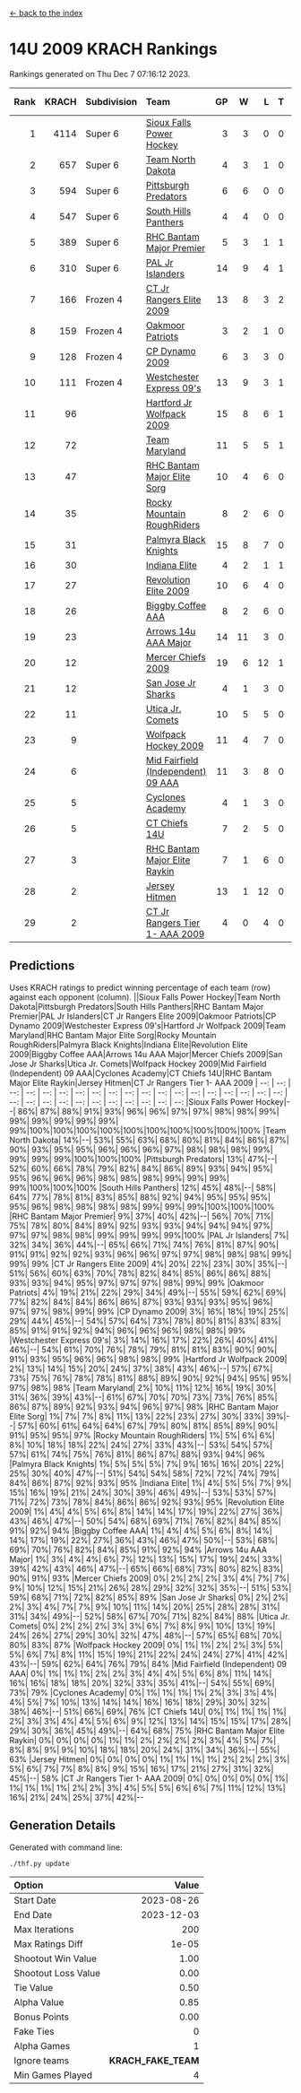[<- back to the index](readme.md)
# 14U 2009 KRACH Rankings
Rankings generated on Thu Dec  7 07:16:12 2023.

Rank|KRACH|Subdivision|Team|GP|W|L|T|OTW|OTL|SoS|Exp Wins|Win Diff
---:|---:|:---|:---|---:|---:|---:|---:|---:|---:|---:|---:|---:
1|4114|Super 6|[Sioux Falls Power Hockey](https://gamesheetstats.com/seasons/3664/teams/140999/schedule)|3|3|0|0|0|0|180|3.8|-0.0
2|657|Super 6|[Team North Dakota](https://gamesheetstats.com/seasons/3664/teams/141001/schedule)|4|3|1|0|0|0|868|3.8|-0.0
3|594|Super 6|[Pittsburgh Predators](https://gamesheetstats.com/seasons/3664/teams/140995/schedule)|6|6|0|0|0|0|13|6.8|-0.0
4|547|Super 6|[South Hills Panthers](https://gamesheetstats.com/seasons/3664/teams/160166/schedule)|4|4|0|0|0|0|17|4.9|0.0
5|389|Super 6|[RHC Bantam Major Premier](https://gamesheetstats.com/seasons/3664/teams/140984/schedule)|5|3|1|1|0|0|171|4.4|0.0
6|310|Super 6|[PAL Jr Islanders](https://gamesheetstats.com/seasons/3664/teams/140990/schedule)|14|9|4|1|0|0|247|10.4|0.0
7|166|Frozen 4|[CT Jr Rangers Elite 2009](https://gamesheetstats.com/seasons/3664/teams/140980/schedule)|13|8|3|2|1|0|113|9.9|0.0
8|159|Frozen 4|[Oakmoor Patriots](https://gamesheetstats.com/seasons/3664/teams/141002/schedule)|3|2|1|0|1|0|180|2.8|-0.0
9|128|Frozen 4|[CP Dynamo 2009](https://gamesheetstats.com/seasons/3664/teams/140991/schedule)|6|3|3|0|0|0|144|3.9|0.0
10|111|Frozen 4|[Westchester Express 09's](https://gamesheetstats.com/seasons/3664/teams/140992/schedule)|13|9|3|1|1|1|62|10.4|0.0
11|96||[Hartford Jr Wolfpack 2009](https://gamesheetstats.com/seasons/3664/teams/140979/schedule)|15|8|6|1|1|0|106|9.4|0.0
12|72||[Team Maryland](https://gamesheetstats.com/seasons/3664/teams/140998/schedule)|11|5|5|1|0|0|120|6.4|0.0
13|47||[RHC Bantam Major Elite Sorg](https://gamesheetstats.com/seasons/3664/teams/140985/schedule)|10|4|6|0|0|0|120|4.9|0.0
14|35||[Rocky Mountain RoughRiders](https://gamesheetstats.com/seasons/3664/teams/144346/schedule)|8|2|6|0|0|0|615|2.8|-0.0
15|31||[Palmyra Black Knights](https://gamesheetstats.com/seasons/3664/teams/140997/schedule)|15|8|7|0|0|0|126|8.9|0.0
16|30||[Indiana Elite](https://gamesheetstats.com/seasons/3664/teams/144344/schedule)|4|2|1|1|0|0|17|3.4|0.0
17|27||[Revolution Elite 2009](https://gamesheetstats.com/seasons/3664/teams/140996/schedule)|10|6|4|0|0|0|35|6.9|0.0
18|26||[Biggby Coffee AAA](https://gamesheetstats.com/seasons/3664/teams/144343/schedule)|8|2|6|0|0|1|636|2.8|-0.0
19|23||[Arrows 14u AAA Major](https://gamesheetstats.com/seasons/3664/teams/140993/schedule)|14|11|3|0|0|0|12|11.9|0.0
20|12||[Mercer Chiefs 2009](https://gamesheetstats.com/seasons/3664/teams/140987/schedule)|19|6|12|1|1|2|75|7.4|0.0
21|12||[San Jose Jr Sharks](https://gamesheetstats.com/seasons/3664/teams/141003/schedule)|4|1|3|0|0|0|125|1.9|0.0
22|11||[Utica Jr. Comets](https://gamesheetstats.com/seasons/3664/teams/140994/schedule)|10|5|5|0|0|0|115|5.9|0.0
23|9||[Wolfpack Hockey 2009](https://gamesheetstats.com/seasons/3664/teams/140986/schedule)|11|4|7|0|0|1|39|4.9|0.0
24|6||[Mid Fairfield (Independent) 09 AAA](https://gamesheetstats.com/seasons/3664/teams/140981/schedule)|11|3|8|0|0|0|30|3.9|0.0
25|5||[Cyclones Academy](https://gamesheetstats.com/seasons/3664/teams/140978/schedule)|4|1|3|0|0|0|17|1.9|0.0
26|5||[CT Chiefs 14U](https://gamesheetstats.com/seasons/3664/teams/140982/schedule)|7|2|5|0|0|0|19|2.9|0.0
27|3||[RHC Bantam Major Elite Raykin](https://gamesheetstats.com/seasons/3664/teams/140989/schedule)|7|1|6|0|0|0|13|1.9|0.0
28|2||[Jersey Hitmen](https://gamesheetstats.com/seasons/3664/teams/140988/schedule)|13|1|12|0|0|0|105|1.9|0.0
29|2||[CT Jr Rangers Tier 1- AAA 2009](https://gamesheetstats.com/seasons/3664/teams/140983/schedule)|4|0|4|0|0|0|13|0.9|0.0

## Predictions
Uses KRACH ratings to predict winning percentage of each team (row) against each opponent (column).
||Sioux Falls Power Hockey|Team North Dakota|Pittsburgh Predators|South Hills Panthers|RHC Bantam Major Premier|PAL Jr Islanders|CT Jr Rangers Elite 2009|Oakmoor Patriots|CP Dynamo 2009|Westchester Express 09's|Hartford Jr Wolfpack 2009|Team Maryland|RHC Bantam Major Elite Sorg|Rocky Mountain RoughRiders|Palmyra Black Knights|Indiana Elite|Revolution Elite 2009|Biggby Coffee AAA|Arrows 14u AAA Major|Mercer Chiefs 2009|San Jose Jr Sharks|Utica Jr. Comets|Wolfpack Hockey 2009|Mid Fairfield (Independent) 09 AAA|Cyclones Academy|CT Chiefs 14U|RHC Bantam Major Elite Raykin|Jersey Hitmen|CT Jr Rangers Tier 1- AAA 2009
| --: | --: | --: | --: | --: | --: | --: | --: | --: | --: | --: | --: | --: | --: | --: | --: | --: | --: | --: | --: | --: | --: | --: | --: | --: | --: | --: | --: | --: | --: 
|Sioux Falls Power Hockey|--| 86%| 87%| 88%| 91%| 93%| 96%| 96%| 97%| 97%| 98%| 98%| 99%| 99%| 99%| 99%| 99%| 99%| 99%|100%|100%|100%|100%|100%|100%|100%|100%|100%|100%
|Team North Dakota| 14%|--| 53%| 55%| 63%| 68%| 80%| 81%| 84%| 86%| 87%| 90%| 93%| 95%| 95%| 96%| 96%| 96%| 97%| 98%| 98%| 98%| 99%| 99%| 99%| 99%|100%|100%|100%
|Pittsburgh Predators| 13%| 47%|--| 52%| 60%| 66%| 78%| 79%| 82%| 84%| 86%| 89%| 93%| 94%| 95%| 95%| 96%| 96%| 96%| 98%| 98%| 98%| 99%| 99%| 99%| 99%|100%|100%|100%
|South Hills Panthers| 12%| 45%| 48%|--| 58%| 64%| 77%| 78%| 81%| 83%| 85%| 88%| 92%| 94%| 95%| 95%| 95%| 95%| 96%| 98%| 98%| 98%| 98%| 99%| 99%| 99%|100%|100%|100%
|RHC Bantam Major Premier|  9%| 37%| 40%| 42%|--| 56%| 70%| 71%| 75%| 78%| 80%| 84%| 89%| 92%| 93%| 93%| 94%| 94%| 94%| 97%| 97%| 97%| 98%| 98%| 99%| 99%| 99%| 99%|100%
|PAL Jr Islanders|  7%| 32%| 34%| 36%| 44%|--| 65%| 66%| 71%| 74%| 76%| 81%| 87%| 90%| 91%| 91%| 92%| 92%| 93%| 96%| 96%| 97%| 97%| 98%| 98%| 98%| 99%| 99%| 99%
|CT Jr Rangers Elite 2009|  4%| 20%| 22%| 23%| 30%| 35%|--| 51%| 56%| 60%| 63%| 70%| 78%| 82%| 84%| 85%| 86%| 86%| 88%| 93%| 93%| 94%| 95%| 97%| 97%| 97%| 98%| 99%| 99%
|Oakmoor Patriots|  4%| 19%| 21%| 22%| 29%| 34%| 49%|--| 55%| 59%| 62%| 69%| 77%| 82%| 84%| 84%| 86%| 86%| 87%| 93%| 93%| 93%| 95%| 96%| 97%| 97%| 98%| 99%| 99%
|CP Dynamo 2009|  3%| 16%| 18%| 19%| 25%| 29%| 44%| 45%|--| 54%| 57%| 64%| 73%| 78%| 80%| 81%| 83%| 83%| 85%| 91%| 91%| 92%| 94%| 96%| 96%| 96%| 98%| 98%| 99%
|Westchester Express 09's|  3%| 14%| 16%| 17%| 22%| 26%| 40%| 41%| 46%|--| 54%| 61%| 70%| 76%| 78%| 79%| 81%| 81%| 83%| 90%| 90%| 91%| 93%| 95%| 96%| 96%| 98%| 98%| 99%
|Hartford Jr Wolfpack 2009|  2%| 13%| 14%| 15%| 20%| 24%| 37%| 38%| 43%| 46%|--| 57%| 67%| 73%| 75%| 76%| 78%| 78%| 81%| 88%| 89%| 90%| 92%| 94%| 95%| 95%| 97%| 98%| 98%
|Team Maryland|  2%| 10%| 11%| 12%| 16%| 19%| 30%| 31%| 36%| 39%| 43%|--| 61%| 67%| 70%| 70%| 73%| 73%| 76%| 85%| 86%| 87%| 89%| 92%| 93%| 94%| 96%| 97%| 98%
|RHC Bantam Major Elite Sorg|  1%|  7%|  7%|  8%| 11%| 13%| 22%| 23%| 27%| 30%| 33%| 39%|--| 57%| 60%| 61%| 64%| 64%| 67%| 79%| 80%| 81%| 85%| 89%| 90%| 91%| 95%| 95%| 97%
|Rocky Mountain RoughRiders|  1%|  5%|  6%|  6%|  8%| 10%| 18%| 18%| 22%| 24%| 27%| 33%| 43%|--| 53%| 54%| 57%| 57%| 61%| 74%| 75%| 76%| 81%| 86%| 87%| 88%| 93%| 94%| 96%
|Palmyra Black Knights|  1%|  5%|  5%|  5%|  7%|  9%| 16%| 16%| 20%| 22%| 25%| 30%| 40%| 47%|--| 51%| 54%| 54%| 58%| 72%| 72%| 74%| 79%| 84%| 86%| 87%| 92%| 93%| 95%
|Indiana Elite|  1%|  4%|  5%|  5%|  7%|  9%| 15%| 16%| 19%| 21%| 24%| 30%| 39%| 46%| 49%|--| 53%| 53%| 57%| 71%| 72%| 73%| 78%| 84%| 86%| 86%| 92%| 93%| 95%
|Revolution Elite 2009|  1%|  4%|  4%|  5%|  6%|  8%| 14%| 14%| 17%| 19%| 22%| 27%| 36%| 43%| 46%| 47%|--| 50%| 54%| 68%| 69%| 71%| 76%| 82%| 84%| 85%| 91%| 92%| 94%
|Biggby Coffee AAA|  1%|  4%|  4%|  5%|  6%|  8%| 14%| 14%| 17%| 19%| 22%| 27%| 36%| 43%| 46%| 47%| 50%|--| 53%| 68%| 69%| 70%| 76%| 82%| 84%| 85%| 91%| 92%| 94%
|Arrows 14u AAA Major|  1%|  3%|  4%|  4%|  6%|  7%| 12%| 13%| 15%| 17%| 19%| 24%| 33%| 39%| 42%| 43%| 46%| 47%|--| 65%| 66%| 68%| 73%| 80%| 82%| 83%| 90%| 91%| 93%
|Mercer Chiefs 2009|  0%|  2%|  2%|  2%|  3%|  4%|  7%|  7%|  9%| 10%| 12%| 15%| 21%| 26%| 28%| 29%| 32%| 32%| 35%|--| 51%| 53%| 59%| 68%| 71%| 72%| 82%| 85%| 89%
|San Jose Jr Sharks|  0%|  2%|  2%|  2%|  3%|  4%|  7%|  7%|  9%| 10%| 11%| 14%| 20%| 25%| 28%| 28%| 31%| 31%| 34%| 49%|--| 52%| 58%| 67%| 70%| 71%| 82%| 84%| 88%
|Utica Jr. Comets|  0%|  2%|  2%|  2%|  3%|  3%|  6%|  7%|  8%|  9%| 10%| 13%| 19%| 24%| 26%| 27%| 29%| 30%| 32%| 47%| 48%|--| 57%| 65%| 68%| 70%| 80%| 83%| 87%
|Wolfpack Hockey 2009|  0%|  1%|  1%|  2%|  2%|  3%|  5%|  5%|  6%|  7%|  8%| 11%| 15%| 19%| 21%| 22%| 24%| 24%| 27%| 41%| 42%| 43%|--| 59%| 62%| 64%| 76%| 79%| 84%
|Mid Fairfield (Independent) 09 AAA|  0%|  1%|  1%|  1%|  2%|  2%|  3%|  4%|  4%|  5%|  6%|  8%| 11%| 14%| 16%| 16%| 18%| 18%| 20%| 32%| 33%| 35%| 41%|--| 54%| 55%| 69%| 73%| 79%
|Cyclones Academy|  0%|  1%|  1%|  1%|  1%|  2%|  3%|  3%|  4%|  4%|  5%|  7%| 10%| 13%| 14%| 14%| 16%| 16%| 18%| 29%| 30%| 32%| 38%| 46%|--| 51%| 66%| 69%| 76%
|CT Chiefs 14U|  0%|  1%|  1%|  1%|  1%|  2%|  3%|  3%|  4%|  4%|  5%|  6%|  9%| 12%| 13%| 14%| 15%| 15%| 17%| 28%| 29%| 30%| 36%| 45%| 49%|--| 64%| 68%| 75%
|RHC Bantam Major Elite Raykin|  0%|  0%|  0%|  0%|  1%|  1%|  2%|  2%|  2%|  2%|  3%|  4%|  5%|  7%|  8%|  8%|  9%|  9%| 10%| 18%| 18%| 20%| 24%| 31%| 34%| 36%|--| 55%| 63%
|Jersey Hitmen|  0%|  0%|  0%|  0%|  1%|  1%|  1%|  1%|  2%|  2%|  2%|  3%|  5%|  6%|  7%|  7%|  8%|  8%|  9%| 15%| 16%| 17%| 21%| 27%| 31%| 32%| 45%|--| 58%
|CT Jr Rangers Tier 1- AAA 2009|  0%|  0%|  0%|  0%|  0%|  1%|  1%|  1%|  1%|  1%|  2%|  2%|  3%|  4%|  5%|  5%|  6%|  6%|  7%| 11%| 12%| 13%| 16%| 21%| 24%| 25%| 37%| 42%|--

## Generation Details

Generated with command line:
```
./thf.py update
```

| Option | Value |
| :----- | ----: |
| Start Date | 2023-08-26 |
| End Date | 2023-12-03 |
| Max Iterations | 200 |
| Max Ratings Diff | 1e-05 |
| Shootout Win Value | 1.00 |
| Shootout Loss Value | 0.00 |
| Tie Value | 0.50 |
| Alpha Value | 0.85 |
| Bonus Points | 0.00 |
| Fake Ties | 0 |
| Alpha Games | 1 |
| Ignore teams | __KRACH_FAKE_TEAM__ |
| Min Games Played | 4 |

